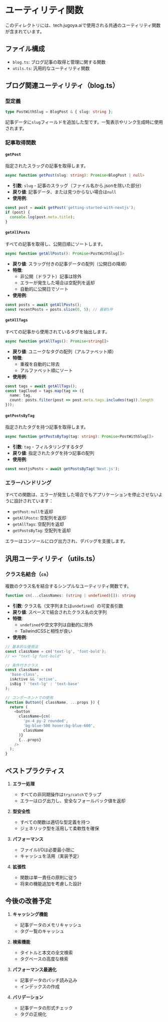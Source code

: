 # ユーティリティ関数

このディレクトリには、tech.jugoya.aiで使用される共通のユーティリティ関数が含まれています。

## ファイル構成

- `blog.ts`: ブログ記事の取得と管理に関する関数
- `utils.ts`: 汎用的なユーティリティ関数

## ブログ関連ユーティリティ（blog.ts）

### 型定義

```typescript
type PostWithSlug = BlogPost & { slug: string };
```

記事データに`slug`フィールドを追加した型です。一覧表示やリンク生成時に使用されます。

### 記事取得関数

#### `getPost`

指定されたスラッグの記事を取得します。

```typescript
async function getPost(slug: string): Promise<BlogPost | null>
```

- **引数**: `slug` - 記事のスラッグ（ファイル名から.jsonを除いた部分）
- **戻り値**: 記事データ、または見つからない場合は`null`
- **使用例**:
```typescript
const post = await getPost('getting-started-with-nextjs');
if (post) {
  console.log(post.meta.title);
}
```

#### `getAllPosts`

すべての記事を取得し、公開日順にソートします。

```typescript
async function getAllPosts(): Promise<PostWithSlug[]>
```

- **戻り値**: スラッグ付きの記事データの配列（公開日の降順）
- **特徴**:
  - 非公開（ドラフト）記事は除外
  - エラーが発生した場合は空配列を返却
  - 自動的に公開日でソート
- **使用例**:
```typescript
const posts = await getAllPosts();
const recentPosts = posts.slice(0, 5); // 最新5件
```

#### `getAllTags`

すべての記事から使用されているタグを抽出します。

```typescript
async function getAllTags(): Promise<string[]>
```

- **戻り値**: ユニークなタグの配列（アルファベット順）
- **特徴**:
  - 重複を自動的に除去
  - アルファベット順にソート
- **使用例**:
```typescript
const tags = await getAllTags();
const tagCloud = tags.map(tag => ({
  name: tag,
  count: posts.filter(post => post.meta.tags.includes(tag)).length
}));
```

#### `getPostsByTag`

指定されたタグを持つ記事を取得します。

```typescript
async function getPostsByTag(tag: string): Promise<PostWithSlug[]>
```

- **引数**: `tag` - フィルタリングするタグ
- **戻り値**: 指定されたタグを持つ記事の配列
- **使用例**:
```typescript
const nextjsPosts = await getPostsByTag('Next.js');
```

### エラーハンドリング

すべての関数は、エラーが発生した場合でもアプリケーションを停止させないように設計されています：

- `getPost`: `null`を返却
- `getAllPosts`: 空配列を返却
- `getAllTags`: 空配列を返却
- `getPostsByTag`: 空配列を返却

エラーはコンソールにログ出力され、デバッグを支援します。

## 汎用ユーティリティ（utils.ts）

### クラス名結合（`cn`）

複数のクラス名を結合するシンプルなユーティリティ関数です。

```typescript
function cn(...classNames: (string | undefined)[]): string
```

- **引数**: クラス名（文字列または`undefined`）の可変長引数
- **戻り値**: スペースで結合されたクラス名の文字列
- **特徴**:
  - `undefined`や空文字列は自動的に除外
  - TailwindCSSと相性が良い
- **使用例**:
```typescript
// 基本的な使用法
const className = cn('text-lg', 'font-bold');
// => "text-lg font-bold"

// 条件付きクラス
const className = cn(
  'base-class',
  isActive && 'active',
  isBig ? 'text-lg' : 'text-base'
);

// コンポーネントでの使用
function Button({ className, ...props }) {
  return (
    <button
      className={cn(
        'px-4 py-2 rounded',
        'bg-blue-500 hover:bg-blue-600',
        className
      )}
      {...props}
    />
  );
}
```

## ベストプラクティス

1. **エラー処理**
   - すべての非同期操作は`try/catch`でラップ
   - エラーはログ出力し、安全なフォールバック値を返却

2. **型安全性**
   - すべての関数は適切な型定義を持つ
   - ジェネリック型を活用して柔軟性を確保

3. **パフォーマンス**
   - ファイルI/Oは必要最小限に
   - キャッシュを活用（実装予定）

4. **拡張性**
   - 関数は単一責任の原則に従う
   - 将来の機能追加を考慮した設計

## 今後の改善予定

1. **キャッシング機能**
   - 記事データのメモリキャッシュ
   - タグ一覧のキャッシュ

2. **検索機能**
   - タイトルと本文の全文検索
   - タグベースの高度な検索

3. **パフォーマンス最適化**
   - 記事データのバッチ読み込み
   - インデックスの作成

4. **バリデーション**
   - 記事データの形式チェック
   - タグの正規化